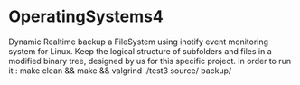 # OperatingSystems4
Dynamic Realtime backup a FileSystem using inotify event monitoring system for Linux.
Keep the logical structure of subfolders and files in a modified binary tree, designed by us for this specific project. 
In order to run it : make clean && make && valgrind ./test3 source/ backup/
